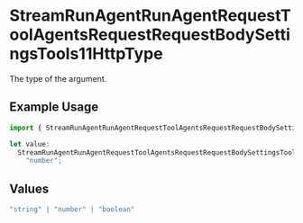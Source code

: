 # StreamRunAgentRunAgentRequestToolAgentsRequestRequestBodySettingsTools11HttpType

The type of the argument.

## Example Usage

```typescript
import { StreamRunAgentRunAgentRequestToolAgentsRequestRequestBodySettingsTools11HttpType } from "@orq-ai/node/models/operations";

let value:
  StreamRunAgentRunAgentRequestToolAgentsRequestRequestBodySettingsTools11HttpType =
    "number";
```

## Values

```typescript
"string" | "number" | "boolean"
```